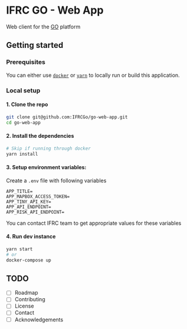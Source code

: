 # IFRC GO - Web App

Web client for the [GO](https://go.ifrc.org) platform

## Getting started

### Prerequisites

You can either use [`docker`](https://www.docker.com/) or [`yarn`](https://yarnpkg.com/) to locally run or build this application.

### Local setup

#### 1. Clone the repo

```bash
git clone git@github.com:IFRCGo/go-web-app.git
cd go-web-app
```

#### 2. Install the dependencies

```bash
# Skip if running through docker
yarn install
```

#### 3. Setup environment variables:

Create a `.env` file with following variables

```env
APP_TITLE=
APP_MAPBOX_ACCESS_TOKEN=
APP_TINY_API_KEY=
APP_API_ENDPOINT=
APP_RISK_API_ENDPOINT=
```

You can contact IFRC team to get appropriate values for these variables

#### 4. Run dev instance

```bash
yarn start
# or
docker-compose up
```

## TODO
- [ ] Roadmap
- [ ] Contributing
- [ ] License
- [ ] Contact
- [ ] Acknowledgements

